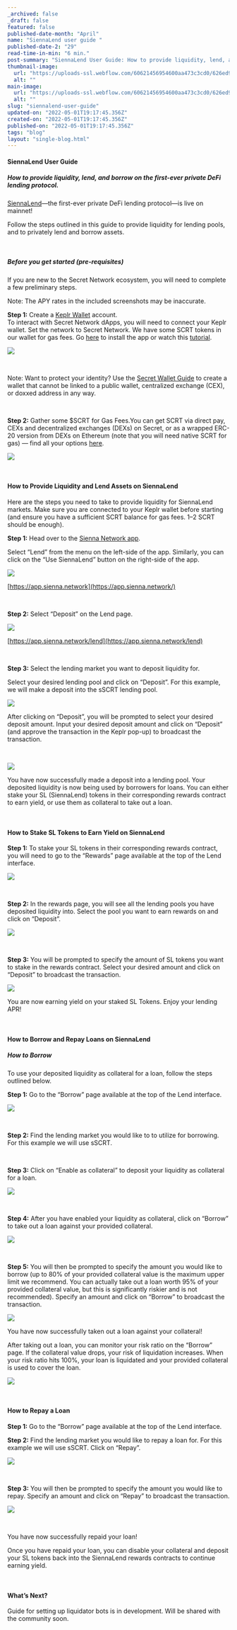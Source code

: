 ```yaml
---
_archived: false
_draft: false
featured: false
published-date-month: "April"
name: "SiennaLend user guide "
published-date-2: "29"
read-time-in-min: "6 min."
post-summary: "SiennaLend User Guide: How to provide liquidity, lend, and borrow on the first-ever private DeFi lending protocol."
thumbnail-image:
  url: "https://uploads-ssl.webflow.com/60621456954600aa473c3cd0/626ed9a8a0717a21fea8e2fd_Siennalend%20user%20guide%20Blog%20Thump.jpg"
  alt: ""
main-image:
  url: "https://uploads-ssl.webflow.com/60621456954600aa473c3cd0/626ed99c1843170d03b264c2_Siennalend%20user%20guide%20%20Blog.jpg"
  alt: ""
slug: "siennalend-user-guide"
updated-on: "2022-05-01T19:17:45.356Z"
created-on: "2022-05-01T19:17:45.356Z"
published-on: "2022-05-01T19:17:45.356Z"
tags: "blog"
layout: "single-blog.html"
---
```


#### SiennaLend User Guide

##### How to provide liquidity, lend, and borrow on the first-ever private DeFi lending protocol.

[SiennaLend](https://scrt.network/blog/secret-feature-siennalend)—the first-ever private DeFi lending protocol—is live on mainnet!

Follow the steps outlined in this guide to provide liquidity for lending pools, and to privately lend and borrow assets.

‍

##### Before you get started (pre-requisites)

If you are new to the Secret Network ecosystem, you will need to complete a few preliminary steps.

Note: The APY rates in the included screenshots may be inaccurate.

**Step 1:** Create a [Keplr Wallet](https://wallet.keplr.app/#/dashboard) account.  
To interact with Secret Network dApps, you will need to connect your Keplr wallet. Set the network to Secret Network. We have some SCRT tokens in our wallet for gas fees. Go [here](https://wallet.keplr.app/) to install the app or watch this [tutorial](https://www.youtube.com/watch?v=5omunWd-V9Y).

![](https://uploads-ssl.webflow.com/60621456954600aa473c3cd0/626ed9fcccede5636fa740d2_0*xsNIRAwRT4RRZ6qn.png)

‍

Note: Want to protect your identity? Use the [Secret Wallet Guide](https://medium.com/@secretnetwork/private-secret-wallet-how-to-a842776c6531) to create a wallet that cannot be linked to a public wallet, centralized exchange (CEX), or doxxed address in any way.

‍

**Step 2:** Gather some $SCRT for Gas Fees.You can get SCRT via direct pay, CEXs and decentralized exchanges (DEXs) on Secret, or as a wrapped ERC-20 version from DEXs on Ethereum (note that you will need native SCRT for gas) — find all your options [here](https://scrt.network/about/about-scrt).

![](https://uploads-ssl.webflow.com/60621456954600aa473c3cd0/626eda26a5f90a37cf0f49c7_0*0LgT8jE70Fp8UDgr.png)

‍

#### How to Provide Liquidity and Lend Assets on SiennaLend

Here are the steps you need to take to provide liquidity for SiennaLend markets. Make sure you are connected to your Keplr wallet before starting (and ensure you have a sufficient SCRT balance for gas fees. 1–2 SCRT should be enough).

**Step 1:** Head over to the [Sienna Network app](http://app.sienna.network/).

Select “Lend” from the menu on the left-side of the app. Similarly, you can click on the “Use SiennaLend” button on the right-side of the app.

![](https://uploads-ssl.webflow.com/60621456954600aa473c3cd0/626eda47bbe6b870e20f5ae1_1*_y7aEOJnQpGqhcUUylCwNQ.png)

[https://app.sienna.network](https://app.sienna.network/)

‍

**Step 2:** Select “Deposit” on the Lend page.

![](https://uploads-ssl.webflow.com/60621456954600aa473c3cd0/626eda7d371d05f6fd3718ac_1*rT5D_p1NgYyRMAZSdgb1fA.png)

[https://app.sienna.network/lend](https://app.sienna.network/lend)

‍

**Step 3:** Select the lending market you want to deposit liquidity for.

Select your desired lending pool and click on “Deposit”. For this example, we will make a deposit into the sSCRT lending pool.

  

![](https://uploads-ssl.webflow.com/60621456954600aa473c3cd0/626edaa02390aae56c021fbd_1*Os5sv9ZjoUWJCLMOihdJCg.png)

After clicking on “Deposit”, you will be prompted to select your desired deposit amount. Input your desired deposit amount and click on “Deposit” (and approve the transaction in the Keplr pop-up) to broadcast the transaction.

‍

![](https://uploads-ssl.webflow.com/60621456954600aa473c3cd0/626edabd12ae835c493902e6_1*D3DnkWiHDHEMmPQm-nZpDA.png)

You have now successfully made a deposit into a lending pool. Your deposited liquidity is now being used by borrowers for loans. You can either stake your SL (SiennaLend) tokens in their corresponding rewards contract to earn yield, or use them as collateral to take out a loan.

‍

#### How to Stake SL Tokens to Earn Yield on SiennaLend

**Step 1:** To stake your SL tokens in their corresponding rewards contract, you will need to go to the “Rewards” page available at the top of the Lend interface.

![](https://uploads-ssl.webflow.com/60621456954600aa473c3cd0/626edae5d198e97be2103788_1*-aQWCIH75O1eRC1gEtWlyQ.png)

‍

**Step 2:** In the rewards page, you will see all the lending pools you have deposited liquidity into. Select the pool you want to earn rewards on and click on “Deposit”.

![](https://uploads-ssl.webflow.com/60621456954600aa473c3cd0/626edbbe2390aa3c2f0226be_image%2017.png)

‍

**Step 3:** You will be prompted to specify the amount of SL tokens you want to stake in the rewards contract. Select your desired amount and click on “Deposit” to broadcast the transaction.

![](https://uploads-ssl.webflow.com/60621456954600aa473c3cd0/626edbed04af2a1626e8f9fb_1*KL47r4fmyqAdC757JFQnKQ.png)

You are now earning yield on your staked SL Tokens. Enjoy your lending APR!

‍

#### How to Borrow and Repay Loans on SiennaLend

##### How to Borrow

To use your deposited liquidity as collateral for a loan, follow the steps outlined below.

**Step 1:** Go to the “Borrow” page available at the top of the Lend interface.

![](https://uploads-ssl.webflow.com/60621456954600aa473c3cd0/626edc1ae402f504d31059d5_1*2i9btN7dsJh4pgh-X9zitQ.png)

‍

**Step 2:** Find the lending market you would like to to utilize for borrowing. For this example we will use sSCRT.

‍

**Step 3:** Click on “Enable as collateral” to deposit your liquidity as collateral for a loan.

![](https://uploads-ssl.webflow.com/60621456954600aa473c3cd0/626edc3835ad8ac833393b7e_1*bgSHMdtMo6y8WSE7_c16IA.png)

‍

**Step 4:** After you have enabled your liquidity as collateral, click on “Borrow” to take out a loan against your provided collateral.

![](https://uploads-ssl.webflow.com/60621456954600aa473c3cd0/626edc4df31a95f736c5443e_1*r0z5HuHInVOY3MI9ZK6wOQ.png)

‍

**Step 5:** You will then be prompted to specify the amount you would like to borrow (up to 80% of your provided collateral value is the maximum upper limit we recommend. You can actually take out a loan worth 95% of your provided collateral value, but this is significantly riskier and is not recommended). Specify an amount and click on “Borrow” to broadcast the transaction.

![](https://uploads-ssl.webflow.com/60621456954600aa473c3cd0/626edc6fc42cf91f2accfd88_1*zwLhL1Bm4gYEToeuVBRLiQ.png)

You have now successfully taken out a loan against your collateral!

After taking out a loan, you can monitor your risk ratio on the “Borrow” page. If the collateral value drops, your risk of liquidation increases. When your risk ratio hits 100%, your loan is liquidated and your provided collateral is used to cover the loan.

![](https://uploads-ssl.webflow.com/60621456954600aa473c3cd0/626edc8612ae8314013907e7_1*ACZjt5WjGzrbLNxrVDt19w.png)

‍

#### **How to Repay a Loan**

**Step 1:** Go to the “Borrow” page available at the top of the Lend interface.

**Step 2:** Find the lending market you would like to repay a loan for. For this example we will use sSCRT. Click on “Repay”.

![](https://uploads-ssl.webflow.com/60621456954600aa473c3cd0/626edca6fbae09c5a568e232_1*Sr6MaHHbapNZ7y_fa-9Orw.png)

‍

**Step 3:** You will then be prompted to specify the amount you would like to repay. Specify an amount and click on “Repay” to broadcast the transaction.

![](https://uploads-ssl.webflow.com/60621456954600aa473c3cd0/626edcbb0d499930bacce18b_1*n8FuFq9ChmlfmJ0c3I5PyA.png)

‍

You have now successfully repaid your loan!

Once you have repaid your loan, you can disable your collateral and deposit your SL tokens back into the SiennaLend rewards contracts to continue earning yield.

‍

#### What’s Next?

Guide for setting up liquidator bots is in development. Will be shared with the community soon.

‍
